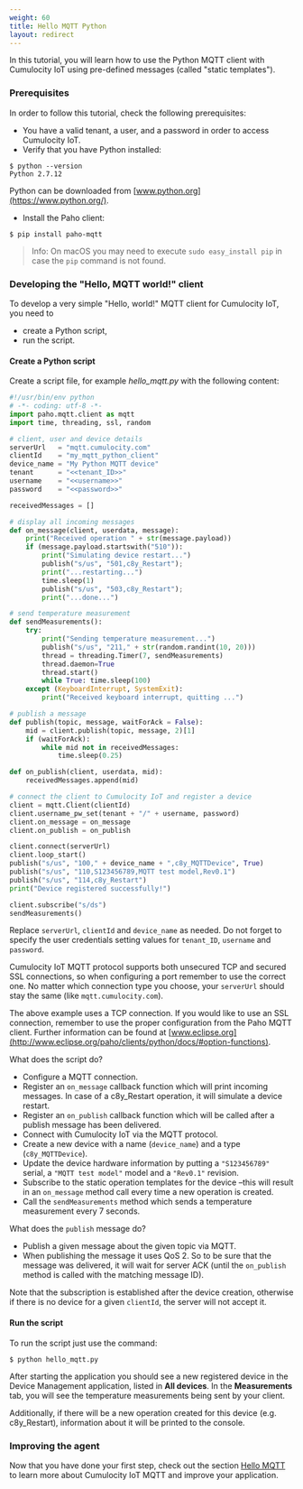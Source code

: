 ```yaml
---
weight: 60
title: Hello MQTT Python
layout: redirect
---
```


In this tutorial, you will learn how to use the Python MQTT client with Cumulocity IoT using pre-defined messages (called "static templates").

### Prerequisites

In order to follow this tutorial, check the following prerequisites:

* You have a valid tenant, a user, and a password in order to access Cumulocity IoT.
* Verify that you have Python installed:

```shell
$ python --version
Python 2.7.12
```
Python can be downloaded from [www.python.org](https://www.python.org/).

* Install the Paho client:

```shell
$ pip install paho-mqtt
```
> Info: On macOS you may need to execute `sudo easy_install pip` in case the `pip` command is not found.

### Developing the "Hello, MQTT world!" client

To develop a very simple "Hello, world!" MQTT client for Cumulocity IoT, you need to

* create a Python script,
* run the script.

#### Create a Python script

Create a script file, for example *hello_mqtt.py* with the following content:

```python
#!/usr/bin/env python
# -*- coding: utf-8 -*-
import paho.mqtt.client as mqtt
import time, threading, ssl, random

# client, user and device details
serverUrl   = "mqtt.cumulocity.com"
clientId    = "my_mqtt_python_client"
device_name = "My Python MQTT device"
tenant      = "<<tenant_ID>>"
username    = "<<username>>"
password    = "<<password>>"

receivedMessages = []

# display all incoming messages
def on_message(client, userdata, message):
    print("Received operation " + str(message.payload))
    if (message.payload.startswith("510")):
        print("Simulating device restart...")
        publish("s/us", "501,c8y_Restart");
        print("...restarting...")
        time.sleep(1)
        publish("s/us", "503,c8y_Restart");
        print("...done...")

# send temperature measurement
def sendMeasurements():
    try:
        print("Sending temperature measurement...")
        publish("s/us", "211," + str(random.randint(10, 20)))
        thread = threading.Timer(7, sendMeasurements)
        thread.daemon=True
        thread.start()
        while True: time.sleep(100)
    except (KeyboardInterrupt, SystemExit):
        print("Received keyboard interrupt, quitting ...")

# publish a message
def publish(topic, message, waitForAck = False):
    mid = client.publish(topic, message, 2)[1]
    if (waitForAck):
        while mid not in receivedMessages:
            time.sleep(0.25)

def on_publish(client, userdata, mid):
    receivedMessages.append(mid)

# connect the client to Cumulocity IoT and register a device
client = mqtt.Client(clientId)
client.username_pw_set(tenant + "/" + username, password)
client.on_message = on_message
client.on_publish = on_publish

client.connect(serverUrl)
client.loop_start()
publish("s/us", "100," + device_name + ",c8y_MQTTDevice", True)
publish("s/us", "110,S123456789,MQTT test model,Rev0.1")
publish("s/us", "114,c8y_Restart")
print("Device registered successfully!")

client.subscribe("s/ds")
sendMeasurements()
```

Replace `serverUrl`, `clientId` and `device_name` as needed. Do not forget to specify the user credentials setting values for `tenant_ID`, `username` and `password`.

Cumulocity IoT MQTT protocol supports both unsecured TCP and secured SSL connections, so when configuring  a port remember to use the correct one. No matter which connection type you choose, your `serverUrl` should stay the same (like `mqtt.cumulocity.com`).

The above example uses a TCP connection. If you would like to use an SSL connection, remember to use the proper configuration from the Paho MQTT client. Further information can be found at [www.eclipse.org](http://www.eclipse.org/paho/clients/python/docs/#option-functions).

What does the script do?

-   Configure a MQTT connection.
-   Register an ``on_message`` callback function which will print incoming messages. In case of a c8y_Restart operation, it will simulate a device restart.
-   Register an ``on_publish`` callback function which will be called after a publish message has been delivered.
-   Connect with Cumulocity IoT via the MQTT protocol.
-   Create a new device with a name (`device_name`) and a type (`c8y_MQTTDevice`).
-   Update the device hardware information by putting a `"S123456789"` serial, a `"MQTT test model"` model and a `"Rev0.1"` revision.
-   Subscribe to the static operation templates for the device –this will result in an ``on_message`` method call every time a new operation is created.
-   Call the ``sendMeasurements`` method which sends a temperature measurement every 7 seconds.

What does the ``publish`` message do?

-   Publish a given message about the given topic via MQTT.
-   When publishing the message it uses QoS 2. So to be sure that the message was delivered, it will wait for server ACK (until the ``on_publish`` method is called with the matching message ID).

Note that the subscription is established after the device creation, otherwise if there is no device for a given ``clientId``, the server will not accept it.

#### Run the script

To run the script just use the command:

```shell
$ python hello_mqtt.py
```

After starting the application you should see a new registered device in the Device Management application, listed in **All devices**. In the **Measurements** tab, you will see the temperature measurements being sent by your client.

Additionally, if there will be a new operation created for this device (e.g. c8y_Restart), information about it will be printed to the console.


### Improving the agent

Now that you have done your first step, check out the section [Hello MQTT](/device-sdk/mqtt-examples#hello-mqtt) to learn more about Cumulocity IoT MQTT and improve your application.
